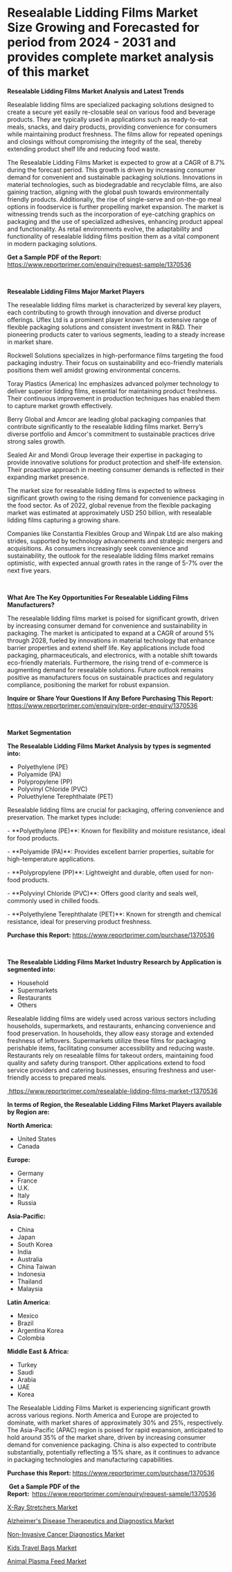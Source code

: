 <p><h1>Resealable Lidding Films Market Size Growing and Forecasted for period from 2024 - 2031 and provides complete market analysis of this market</h1></p><p><strong>Resealable Lidding Films Market Analysis and Latest Trends</strong></p>
<p><p>Resealable lidding films are specialized packaging solutions designed to create a secure yet easily re-closable seal on various food and beverage products. They are typically used in applications such as ready-to-eat meals, snacks, and dairy products, providing convenience for consumers while maintaining product freshness. The films allow for repeated openings and closings without compromising the integrity of the seal, thereby extending product shelf life and reducing food waste.</p><p>The Resealable Lidding Films Market is expected to grow at a CAGR of 8.7% during the forecast period. This growth is driven by increasing consumer demand for convenient and sustainable packaging solutions. Innovations in material technologies, such as biodegradable and recyclable films, are also gaining traction, aligning with the global push towards environmentally friendly products. Additionally, the rise of single-serve and on-the-go meal options in foodservice is further propelling market expansion. The market is witnessing trends such as the incorporation of eye-catching graphics on packaging and the use of specialized adhesives, enhancing product appeal and functionality. As retail environments evolve, the adaptability and functionality of resealable lidding films position them as a vital component in modern packaging solutions.</p></p>
<p><strong>Get a Sample PDF of the Report:&nbsp;</strong> <a href="https://www.reportprimer.com/enquiry/request-sample/1370536">https://www.reportprimer.com/enquiry/request-sample/1370536</a></p>
<p>&nbsp;</p>
<p><strong>Resealable Lidding Films Major Market Players</strong></p>
<p><p>The resealable lidding films market is characterized by several key players, each contributing to growth through innovation and diverse product offerings. Uflex Ltd is a prominent player known for its extensive range of flexible packaging solutions and consistent investment in R&D. Their pioneering products cater to various segments, leading to a steady increase in market share.</p><p>Rockwell Solutions specializes in high-performance films targeting the food packaging industry. Their focus on sustainability and eco-friendly materials positions them well amidst growing environmental concerns.</p><p>Toray Plastics (America) Inc emphasizes advanced polymer technology to deliver superior lidding films, essential for maintaining product freshness. Their continuous improvement in production techniques has enabled them to capture market growth effectively.</p><p>Berry Global and Amcor are leading global packaging companies that contribute significantly to the resealable lidding films market. Berry’s diverse portfolio and Amcor's commitment to sustainable practices drive strong sales growth.</p><p>Sealed Air and Mondi Group leverage their expertise in packaging to provide innovative solutions for product protection and shelf-life extension. Their proactive approach in meeting consumer demands is reflected in their expanding market presence.</p><p>The market size for resealable lidding films is expected to witness significant growth owing to the rising demand for convenience packaging in the food sector. As of 2022, global revenue from the flexible packaging market was estimated at approximately USD 250 billion, with resealable lidding films capturing a growing share.</p><p>Companies like Constantia Flexibles Group and Winpak Ltd are also making strides, supported by technology advancements and strategic mergers and acquisitions. As consumers increasingly seek convenience and sustainability, the outlook for the resealable lidding films market remains optimistic, with expected annual growth rates in the range of 5-7% over the next five years.</p></p>
<p>&nbsp;</p>
<p><strong>What Are The Key Opportunities For Resealable Lidding Films Manufacturers?</strong></p>
<p><p>The resealable lidding films market is poised for significant growth, driven by increasing consumer demand for convenience and sustainability in packaging. The market is anticipated to expand at a CAGR of around 5% through 2028, fueled by innovations in material technology that enhance barrier properties and extend shelf life. Key applications include food packaging, pharmaceuticals, and electronics, with a notable shift towards eco-friendly materials. Furthermore, the rising trend of e-commerce is augmenting demand for resealable solutions. Future outlook remains positive as manufacturers focus on sustainable practices and regulatory compliance, positioning the market for robust expansion.</p></p>
<p><strong>Inquire or Share Your Questions If Any Before Purchasing This Report:</strong> <a href="https://www.reportprimer.com/enquiry/pre-order-enquiry/1370536">https://www.reportprimer.com/enquiry/pre-order-enquiry/1370536</a></p>
<p>&nbsp;</p>
<p><strong>Market Segmentation</strong></p>
<p><strong>The Resealable Lidding Films Market Analysis by types is segmented into:</strong></p>
<p><ul><li>Polyethylene (PE)</li><li>Polyamide (PA)</li><li>Polypropylene (PP)</li><li>Polyvinyl Chloride (PVC)</li><li>Poluethylene Terephthalate (PET)</li></ul></p>
<p><p>Resealable lidding films are crucial for packaging, offering convenience and preservation. The market types include:</p><p>- **Polyethylene (PE)**: Known for flexibility and moisture resistance, ideal for food products.</p><p>- **Polyamide (PA)**: Provides excellent barrier properties, suitable for high-temperature applications.</p><p>- **Polypropylene (PP)**: Lightweight and durable, often used for non-food products.</p><p>- **Polyvinyl Chloride (PVC)**: Offers good clarity and seals well, commonly used in chilled foods.</p><p>- **Polyethylene Terephthalate (PET)**: Known for strength and chemical resistance, ideal for preserving product freshness.</p></p>
<p><strong>Purchase this Report:&nbsp;</strong><a href="https://www.reportprimer.com/purchase/1370536">https://www.reportprimer.com/purchase/1370536</a></p>
<p>&nbsp;</p>
<p><strong>The Resealable Lidding Films Market Industry Research by Application is segmented into:</strong></p>
<p><ul><li>Household</li><li>Supermarkets</li><li>Restaurants</li><li>Others</li></ul></p>
<p><p>Resealable lidding films are widely used across various sectors including households, supermarkets, and restaurants, enhancing convenience and food preservation. In households, they allow easy storage and extended freshness of leftovers. Supermarkets utilize these films for packaging perishable items, facilitating consumer accessibility and reducing waste. Restaurants rely on resealable films for takeout orders, maintaining food quality and safety during transport. Other applications extend to food service providers and catering businesses, ensuring freshness and user-friendly access to prepared meals.</p></p>
<p><a href="https://www.reportprimer.com/resealable-lidding-films-market-r1370536">&nbsp;https://www.reportprimer.com/resealable-lidding-films-market-r1370536</a></p>
<p><strong>In terms of Region, the Resealable Lidding Films Market Players available by Region are:</strong></p>
<p>
    <p> <strong> North America: </strong>
        <ul>
            <li>United States</li>
            <li>Canada</li>
        </ul>
        </p> 
    <p> <strong> Europe: </strong>
        <ul>
            <li>Germany</li>
            <li>France</li>
            <li>U.K.</li>
            <li>Italy</li>
            <li>Russia</li>
        </ul>
        </p> 
    <p> <strong> Asia-Pacific: </strong>
        <ul>
            <li>China</li>
            <li>Japan</li>
            <li>South Korea</li>
            <li>India</li>
            <li>Australia</li>
            <li>China Taiwan</li>
            <li>Indonesia</li>
            <li>Thailand</li>
            <li>Malaysia</li>
        </ul>
        </p> 
    <p> <strong> Latin America: </strong>
        <ul>
            <li>Mexico</li>
            <li>Brazil</li>
            <li>Argentina Korea</li>
            <li>Colombia</li>
        </ul>
        </p> 
    <p> <strong> Middle East & Africa: </strong>
        <ul>
            <li>Turkey</li>
            <li>Saudi</li>
            <li>Arabia</li>
            <li>UAE</li>
            <li>Korea</li>
        </ul>
    </p>
    </p>
<p><p>The Resealable Lidding Films Market is experiencing significant growth across various regions. North America and Europe are projected to dominate, with market shares of approximately 30% and 25%, respectively. The Asia-Pacific (APAC) region is poised for rapid expansion, anticipated to hold around 35% of the market share, driven by increasing consumer demand for convenience packaging. China is also expected to contribute substantially, potentially reflecting a 15% share, as it continues to advance in packaging technologies and manufacturing capabilities.</p></p>
<p><strong>Purchase this Report: </strong><a href="https://www.reportprimer.com/purchase/1370536">https://www.reportprimer.com/purchase/1370536</a></p>
<p>&nbsp;<strong>Get a Sample PDF of the Report:&nbsp;&nbsp;</strong><a href="https://www.reportprimer.com/enquiry/request-sample/1370536">https://www.reportprimer.com/enquiry/request-sample/1370536</a></p>
<p><strong></strong></p>
<p><p><a href="https://medium.com/@claudianurdin/insights-into-the-x-ray-stretchers-market-size-which-is-expanding-with-a-13-2-46ad8bb6f5f7?postPublishedType=repub">X-Ray Stretchers Market</a></p><p><a href="https://www.linkedin.com/pulse/alzheimers-disease-therapeutics-diagnostics-market-industry-07omc">Alzheimer's Disease Therapeutics and Diagnostics Market</a></p><p><a href="https://www.linkedin.com/pulse/pioneering-growth-analyzing-global-non-invasive-cancer-88swc">Non-Invasive Cancer Diagnostics Market</a></p><p><a href="https://medium.com/@claudianurdin/navigating-the-kids-travel-bags-market-expert-analysis-and-market-forecast-for-period-from-2024-to-f4b617bdf842">Kids Travel Bags Market</a></p><p><a href="https://issuu.com/reportprime-2/docs/animal-plasma-feed-market-size-2030_609217938dce02">Animal Plasma Feed Market</a></p></p>